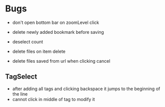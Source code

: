 # Bugs
* don't open bottom bar on zoomLevel click
* delete newly added bookmark before saving

* deselect count
* delete files on item delete
* delete files saved from url when clicking cancel

## TagSelect
* after adding all tags and clicking backspace it jumps to the beginning of the line
* cannot click in middle of tag to modify it

